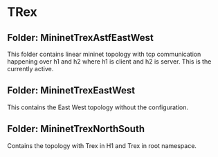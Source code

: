# TRex
## Folder: MininetTrexAstfEastWest  
This folder contains linear mininet topology with tcp communication happening over h1 and h2 where h1 is client and h2 is server. This is the currently active.

## Folder: MininetTrexEastWest  
This contains the East West topology without the configuration. 

## Folder: MininetTrexNorthSouth
Contains the topology with Trex in H1 and Trex in root namespace.

